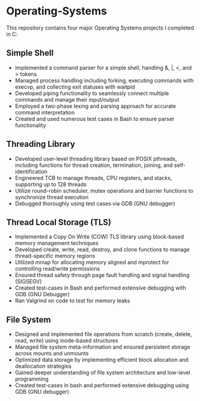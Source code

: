 # Operating-Systems
This repository contains four major Operating Systems projects I completed in C:

## Simple Shell
- Implemented a command parser for a simple shell, handling &, |, <, and > tokens
- Managed process handling including forking, executing commands with execvp, and collecting exit statuses with waitpid
- Developed piping functionality to seamlessly connect multiple commands and manage their input/output
- Employed a two-phase lexing and parsing approach for accurate command interpretation
- Created and used numerous test cases in Bash to ensure parser functionality

## Threading Library
- Developed user-level threading library based on POSIX pthreads, including functions for thread creation, termination, joining, and self-identification
- Engineered TCB to manage threads, CPU registers, and stacks, supporting up to 128 threads
- Utilize round-robin scheduler, mutex operations and barrier functions to synchronize thread execution
- Debugged thoroughly using test cases via GDB (GNU debugger)

## Thread Local Storage (TLS)
- Implemented a Copy On Write (COW) TLS library using block-based memory management techniques
- Developed create, write, read, destroy, and clone functions to manage thread-specific memory regions
- Utilized mmap for allocating memory aligned and mprotect for controlling read/write permissions
- Ensured thread safety through page fault handling and signal handling (SIGSEGV)
- Created test-cases in Bash and performed extensive debugging with GDB (GNU Debugger)
- Ran Valgrind on code to test for memory leaks

## File System
- Designed and implemented file operations from scratch (create, delete, read, write) using inode-based structures
- Managed file system meta-information and ensured persistent storage across mounts and unmounts
- Optimized data storage by implementing efficient block allocation and deallocation strategies
- Gained deeper understanding of file system architecture and low-level programming
- Created test-cases in bash and performed extensive debugging using GDB (GNU debugger)
